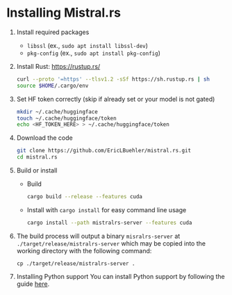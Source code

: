 # Installing Mistral.rs

1) Install required packages
    - `libssl` (ex., `sudo apt install libssl-dev`)
    - `pkg-config` (ex., `sudo apt install pkg-config`)

2) Install Rust: https://rustup.rs/
    ```bash
    curl --proto '=https' --tlsv1.2 -sSf https://sh.rustup.rs | sh
    source $HOME/.cargo/env
    ```

3) Set HF token correctly (skip if already set or your model is not gated)
    ```bash
    mkdir ~/.cache/huggingface
    touch ~/.cache/huggingface/token
    echo <HF_TOKEN_HERE> > ~/.cache/huggingface/token
    ```

4) Download the code
    ```bash
    git clone https://github.com/EricLBuehler/mistral.rs.git
    cd mistral.rs
    ```

5) Build or install
    - Build
        ```bash
        cargo build --release --features cuda
        ```
    - Install with `cargo install` for easy command line usage
        ```bash
        cargo install --path mistralrs-server --features cuda
        ```
6) The build process will output a binary `misralrs-server` at `./target/release/mistralrs-server` which may be copied into the working directory with the following command:
    ```
    cp ./target/release/mistralrs-server .
    ```

7) Installing Python support
    You can install Python support by following the guide [here](../mistralrs-pyo3/README.md).